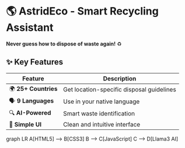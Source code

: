 # 🌎 AstridEco - Smart Recycling Assistant

**Never guess how to dispose of waste again!** ♻️

## ✨ Key Features

| Feature | Description |
|---------|-------------|
| 🌍 **25+ Countries** | Get location-specific disposal guidelines |
| 🗣️ **9 Languages** | Use in your native language |
| 🔍 **AI-Powered** | Smart waste identification |
| 📱 **Simple UI** | Clean and intuitive interface |

graph LR
    A[HTML5] --> B[CSS3]
    B --> C[JavaScript]
    C --> D[Llama3 AI]
